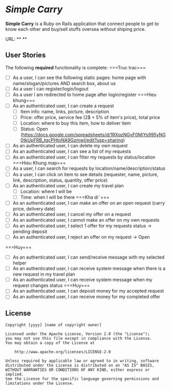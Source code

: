# *Simple Carry*

**Simple Carry** is a Ruby on Rails application that connect people to get to know each other and buy/sell stuffs oversea without shiping price. 

URL: ** **

## User Stories

The following **required** functionality is complete:
===Truc trac===
* [ ] As a user, I can see the following static pages: home page with name/slogan/pictures AND search box, about us
* [ ] As a user I can register/login/logout
* [ ] As a user I am redirected to home page after login/register
===Hieu khung===
* [ ] As an authenticated user, I can create a request
    * [ ] Item info: name, links, picture, description
    * [ ] Price: offer price, service fee (2$ + 5% of item's price), total price
    * [ ] Location: where to buy this item, how to deliver item
    * [ ] Status: Open (https://docs.google.com/spreadsheets/d/1RXqzNGyF0MiYs995yNG0tkUpFRB_tgcPHtnNA9GzmwI/edit?usp=sharing)
* [ ] As an authenticated user, I can delete my own request
* [ ] As an authenticated user, I can see a list of my requests
* [ ] As an authenticated user, I can filter my requests by status/location
===Hieu Khung map===
* [ ] As a user, I can search for requests by location/name/description/status
* [ ] As a user, I can click on item to see details (requester, name, picture, link, description, status, quantity, offer price)
* [ ] As an authenticated user, I can create my travel plan
   * [ ] Location: where I will be
   * [ ] Time: when I will be there
===Kha di˜===
* [ ] As an authenticated user, I can make an offer on an open request (carry price, delivery date)
* [ ] As an authenticated user, I cancel my offer on a request
* [ ] As an authenticated user, I cannot make an offer on my own requests
* [ ] As an authenticated user, I select 1 offer for my requests status -> pending deposit
* [ ] As an authenticated user, I reject an offer on my request -> Open

===Huy===
* [ ] As an authenticated user, I can send/receive message with my selected helper
* [ ] As an authenticated user, I can receive system message when there is a new request in my travel plan
* [ ] As an authenticated user, I can receive system message when my request changes status
===Huy===
* [ ] As an authenticated user, I can deposit money for my accepted request
* [ ] As an authenticated user, I can receive money for my completed offer

## License

    Copyright [yyyy] [name of copyright owner]

    Licensed under the Apache License, Version 2.0 (the "License");
    you may not use this file except in compliance with the License.
    You may obtain a copy of the License at

        http://www.apache.org/licenses/LICENSE-2.0

    Unless required by applicable law or agreed to in writing, software
    distributed under the License is distributed on an "AS IS" BASIS,
    WITHOUT WARRANTIES OR CONDITIONS OF ANY KIND, either express or implied.
    See the License for the specific language governing permissions and
    limitations under the License.
